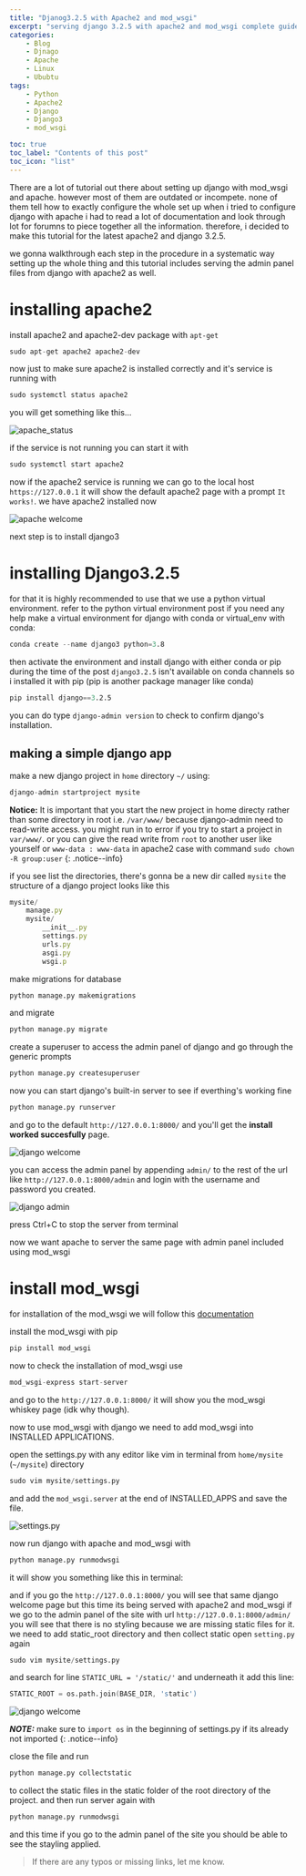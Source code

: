 ```yaml
---
title: "Djanog3.2.5 with Apache2 and mod_wsgi"
excerpt: "serving django 3.2.5 with apache2 and mod_wsgi complete guide"
categories:
    - Blog
    - Djnago
    - Apache
    - Linux
    - Ububtu
tags:
    - Python
    - Apache2
    - Django
    - Django3
    - mod_wsgi

toc: true
toc_label: "Contents of this post"
toc_icon: "list"
---
```


There are a lot of tutorial out there about setting up django with mod_wsgi and apache. however most of them are outdated or incompete. none of them tell how to exactly configure the whole set up
when i tried to configure django with apache i had to read a lot of documentation and look through lot for forumns to piece together all the information. therefore, i decided to make this tutorial for the latest apache2 and django 3.2.5.

we gonna walkthrough each step in the procedure in a systematic way setting up the whole thing and this tutorial includes serving the admin panel files from django with apache2 as well.

# installing apache2

install apache2 and apache2-dev package with `apt-get`
```s
sudo apt-get apache2 apache2-dev
```
now just to make sure apache2 is installed correctly and it's service is running with
```s
sudo systemctl status apache2
```
you will get something like this...

![apache_status](/assets/images/django_blog_images/apache_status.png)

if the service is not running you can start it with
```s
sudo systemctl start apache2
```

now if the apache2 service is running we can go to the local host `https://127.0.0.1` it will show the default apache2 page with a prompt `It works!`. we have apache2 installed now

![apache welcome](/assets/images/django_blog_images/apache_welcome.png)


next step is to install django3 
# installing Django3.2.5
for that it is highly recommended to use that we use a python virtual environment. refer to the python virtual environment post if you need any help 
make a virtual environment for django with conda or virtual_env
with conda:
```s
conda create --name django3 python=3.8
```
then activate the environment 
and install django with either conda or pip
during the time of the post `django3.2.5` isn't available on conda channels so i installed it with pip (pip is another package manager like conda)
```s
pip install django==3.2.5
```
you can do type `django-admin version` to check to confirm django's installation.

## making a simple django app


make a new django project in  `home` directory `~/`  using:
```s
django-admin startproject mysite
```
**Notice:** It is important that you start the new project in home directy rather than some directory in root i.e. `/var/www/` because django-admin need to read-write access. you might run in to error if you try to start a project in `var/www/`. or you can give the read write from `root` to another user like yourself or `www-data : www-data`  in apache2 case with command `sudo chown -R group:user`
{: .notice--info} 

if you see list the directories,  there's gonna be  a new dir called `mysite`
the structure of a django project looks like this
```js
mysite/
    manage.py
    mysite/
        __init__.py
        settings.py
        urls.py
        asgi.py
        wsgi.p
```

make migrations for database
```s
python manage.py makemigrations
```
and migrate
```s
python manage.py migrate
```

create a superuser to access the admin panel of django and go through the generic prompts
```zsh
python manage.py createsuperuser
```
now you can start django's built-in server to see if everthing's working fine
```s
python manage.py runserver
```
and go to the default `http://127.0.0.1:8000/` and you'll get the **install worked succesfully** page.

![django welcome](/assets/images/django_blog_images/django_welcome.png)


you can access the admin panel by appending `admin/` to the rest of the url like `http://127.0.0.1:8000/admin` and login with the username and password you created.

![django admin](/assets/images/django_blog_images/django_admin.png)


press Ctrl+C to stop the server from terminal

now we want apache to server  the same page with admin panel included using mod_wsgi
# install mod_wsgi

for installation of the mod_wsgi we will follow this [documentation](https://pypi.org/project/mod-wsgi/)



install the mod_wsgi with pip 

```s
pip install mod_wsgi
```
now to check the installation of mod_wsgi use
```s
mod_wsgi-express start-server
```
and go to the `http://127.0.0.1:8000/` it will show you the mod_wsgi whiskey page (idk why though).

now to use mod_wsgi with django we need to add mod_wsgi into INSTALLED APPLICATIONS.

open the settings.py with any editor like vim in terminal from `home/mysite` (`~/mysite`) directory 
```s
sudo vim mysite/settings.py 
```
and add the `mod_wsgi.server` at the end of INSTALLED_APPS and save the file.

![settings.py](/assets/images/django_blog_images/settings.py.png)


now run django with apache and mod_wsgi with 

```s
python manage.py runmodwsgi
```
it will show you something like this in terminal:

and if you go the `http://127.0.0.1:8000/` you will see that same django welcome page but this time its being served with apache2 and mod_wsgi 
if we go to the admin panel of the site with url `http://127.0.0.1:8000/admin/` you will see that there is no styling because we are missing static files for it. we need to add static_root directory and then collect static
open `setting.py` again 
```s
sudo vim mysite/settings.py
```
and search for line  `STATIC_URL = '/static/'`
and underneath it add this line:
```s
STATIC_ROOT = os.path.join(BASE_DIR, 'static')
```

![django welcome](/assets/images/django_blog_images/static_root.png)




***NOTE:*** make sure to `import os` in the beginning of settings.py if its already not imported
{: .notice--info} 

close the file and run
```s
python manage.py collectstatic
```
to collect the static files in the static folder of the root directory of the project. 
and then run server again with 
```s
python manage.py runmodwsgi
```
and this time if you go to the admin panel of the site you should be able to see the stayling applied. 
 
> If there are any typos or missing links, let me know.